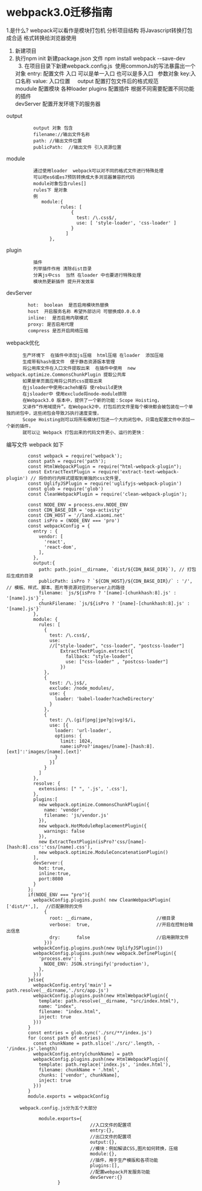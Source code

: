# webpack3.0迁移指南
1.是什么?
webpack可以看作是模块打包机  分析项目结构 将Javascript转换打包成合适
格式转换给浏览器使用   
   1. 新建项目   
   2. 执行npm init  新建package.json 文件 npm install webpack --save-dev     
   3. 在项目目录下新建webpack.config.js  使用commonJs的写法暴露出一个对象
  entry: 配置文件 入口 可以是单一入口 也可以是多入口   参数对象 key:入口名称 value: 入口位置    
  output  配置打包文件后的格式规范   
  moudule  配置模块 各种loader 
  plugins  配置插件 根据不同需要配置不同功能的插件  
  devServer 配置开发环境下的服务器
  
  output
    
              output 对象 包含 
              filename://输出文件名称   
              path: //输出文件位置     
              publicPath:  //输出文件 引入资源位置  
  
  
  
  module  
  
              通过使用loader  webpack可以对不同的格式文件进行特殊处理 
              可以吧es6或es7预防转换成大多浏览器兼容的代码
              module对象包含rules[]  
              rules下 是对象 
              例
                 module:{
                        rules: [
                            {
                              test: /\.css$/,
                              use: [ 'style-loader', 'css-loader' ]
                            }
                          ]
                    },
               
               
    
  plugin   
              
              插件
              列举插件作用 清除dist目录
              分离js中css  当然 在loader 中也要进行特殊处理  
              模块热更新插件 提升开发效率     
              
              
  devServer
  
            hot:  boolean  是否启用模块热替换 
            host  开启服务名称 希望外部访问 可替换成0.0.0.0
            inline:  是否启用内联模式   
            proxy: 是否启用代理  
            compress 是否开启网络压缩
            
  
  
  webpack优化  
  
          生产环境下  在插件中添加js压缩  html压缩 在loader  添加压缩  
          生成带有hash值文件  便于静态资源版本管理   
          将公用库文件在入口文件提取出来  在插件中使用  new webpack.optimize.CommonsChunkPlugin 提取公共库  
          如果是单页面应用将公共的css提取出来 
          在jsloader中使用cacheh缓存 使rebuild更快  
          在jsloader中 使用exclude将node-module排除   
          在Webpack3.0 版本中，提供了一个新的功能：Scope Hoisting，
          又译作“作用域提升”。在Webpack2中，打包后的文件里每个模块都会被包装在一个单独的闭包中，这些闭包会导致JS执行速度变慢，
          Scope Hoisting则可以将所有模块打包进一个大的闭包中。只需在配置文件中添加一个新的插件，
          就可以让 Webpack 打包出来的代码文件更小、运行的更快：
          
  编写文件 webpack 
     如下
     
            const webpack = require('webpack');
            const path = require('path');
            const HtmlWebpackPlugin = require("html-webpack-plugin");
            const ExtractTextPlugin = require('extract-text-webpack-plugin') // 将你的行内样式提取到单独的css文件里,
            const UglifyJSPlugin = require('uglifyjs-webpack-plugin')
            const glob = require('glob')
            const CleanWebpackPlugin = require('clean-webpack-plugin');
            
            const NODE_ENV = process.env.NODE_ENV
            const CDN_BASE_DIR = 'oga-activity'
            const CDN_HOST = '//land.xiaomi.net'
            const isPro = (NODE_ENV === 'pro')
            const webpackConfig = {
              entry : {
                vendor: [
                  'react',
                  'react-dom',
                ],
              },
              output:{
                path: path.join(__dirname, `dist/${CDN_BASE_DIR}`), // 打包后生成的目录
                publicPath: isPro ? `${CDN_HOST}/${CDN_BASE_DIR}/` : '/', // 模板、样式、脚本、图片等资源对应的server上的路径
                filename: `js/${isPro ? '[name]-[chunkhash:8].js' : '[name].js'}`,
                chunkFilename: `js/${isPro ? '[name]-[chunkhash:8].js' : '[name].js'}`
              },
              module: {
                rules: [
                  {
                    test: /\.css$/,
                    use:
                    //["style-loader", "css-loader", "postcss-loader"]
                        ExtractTextPlugin.extract({
                          fallback: "style-loader",
                          use: ["css-loader" , "postcss-loader"]
                        })
                  },
                  {
                    test: /\.js$/,
                    exclude: /node_modules/,
                    use: {
                      loader: 'babel-loader?cacheDirectory'
                    }
                  },
                  {
                    test: /\.(gif|png|jpe?g|svg)$/i,
                    use: [{
                      loader: 'url-loader',
                      options: {
                        limit: 1024,
                        name:isPro?'images/[name]-[hash:8].[ext]':'images/[name].[ext]'
                      }
                    }]
                  }
                ]
              },
              resolve: {
                extensions: [" ", '.js', '.css'],
              },
              plugins:[
                new webpack.optimize.CommonsChunkPlugin({
                  name: 'vendor',
                  filename: 'js/vendor.js'
                }),
                new webpack.HotModuleReplacementPlugin({
                  warnings: false
                }),
                new ExtractTextPlugin(isPro?'css/[name]-[hash:8].css':'css/[name].css'),
                new webpack.optimize.ModuleConcatenationPlugin()
              ],
              devServer:{
                hot: true,
                inline:true,
                port:8080
              }
            };
            if(NODE_ENV === "pro"){
              webpackConfig.plugins.push( new CleanWebpackPlugin( ['dist/*',],　 //匹配删除的文件
                  {
                    root: __dirname,       　　　　　　　　　　//根目录
                    verbose:  true,        　　　　　　　　　　//开启在控制台输出信息
                    dry:      false        　　　　　　　　　　//启用删除文件
                  }))
              webpackConfig.plugins.push(new UglifyJSPlugin())
              webpackConfig.plugins.push(new webpack.DefinePlugin({
                'process.env': {
                  NODE_ENV: JSON.stringify('production'),
                },
              }))
            }else{
              webpackConfig.entry['main'] =  path.resolve(__dirname,'./src/app.js')
              webpackConfig.plugins.push(new HtmlWebpackPlugin({
                template: path.resolve(__dirname, "src/index.html"),
                name: "index",
                filename: "index.html",
                inject: true
              }))
            }
            const entries = glob.sync('./src/**/index.js')
            for (const path of entries) {
              const chunkName = path.slice('./src/'.length, -'/index.js'.length)
              webpackConfig.entry[chunkName] = path
              webpackConfig.plugins.push(new HtmlWebpackPlugin({
                template: path.replace('index.js', 'index.html'),
                filename: chunkName + '.html',
                chunks: ['vendor', chunkName],
                inject: true
              }))
            }
            module.exports = webpackConfig
       
         webpack.config.js分为五个大部分
  
                module.exports={
                                   //入口文件的配置项
                                   entry:{},
                                   //出口文件的配置项
                                   output:{},
                                   //模块：例如解读CSS,图片如何转换，压缩
                                   module:{},
                                   //插件，用于生产模版和各项功能
                                   plugins:[],
                                   //配置webpack开发服务功能
                                   devServer:{}
                       }
          
              
              
    
